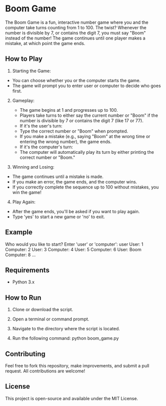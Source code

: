 # Boom Game

The Boom Game is a fun, interactive number game where you and the computer take turns counting from 1 to 100. The twist? Whenever the number is divisible by 7, or contains the digit 7, you must say "Boom" instead of the number! The game continues until one player makes a mistake, at which point the game ends.

## How to Play
1. Starting the Game:
  * You can choose whether you or the computer starts the game.
  * The game will prompt you to enter user or computer to decide who goes first.

2. Gameplay:
   * The game begins at 1 and progresses up to 100.
   *  Players take turns to either say the current number or "Boom" if the number is divisible by 7 or contains the digit 7 (like 17 or 77).
   *  If it's the user's turn:
     *  Type the correct number or "Boom" when prompted.
     *  If you make a mistake (e.g., saying "Boom" at the wrong time or entering the wrong number), the game ends.
    *  If it's the computer's turn:
      *  The computer will automatically play its turn by either printing the correct number or "Boom."

3. Winning and Losing:
  * The game continues until a mistake is made.
  * If you make an error, the game ends, and the computer wins.
  * If you correctly complete the sequence up to 100 without mistakes, you win the game!

4. Play Again:
  * After the game ends, you'll be asked if you want to play again.
  * Type 'yes' to start a new game or 'no' to exit.

## Example
Who would you like to start? Enter 'user' or 'computer': user
User: 1
Computer: 2
User: 3
Computer: 4
User: 5
Computer: 6
User: Boom
Computer: 8
...

## Requirements
* Python 3.x

## How to Run
1. Clone or download the script.

2. Open a terminal or command prompt.

3. Navigate to the directory where the script is located.

4. Run the following command: python boom_game.py

## Contributing
Feel free to fork this repository, make improvements, and submit a pull request. All contributions are welcome!

## License
This project is open-source and available under the MIT License.

